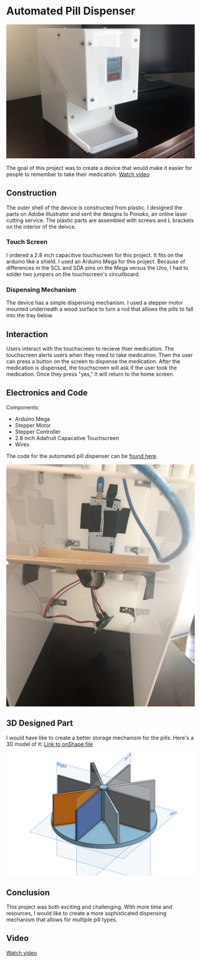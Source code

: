 # Automated Pill Dispenser
![Image of Pinball Machine](https://github.com/chasemorell/pill-dispenser/blob/master/BDB4E1B1-0CE5-42C6-918D-4770D2579AEC.png)

The goal of this project was to create a device that would make it easier for people to remember to take their medication. [Watch video](https://drive.google.com/file/d/1bFqZEF5VAqe_7O5_9LfIW5_Oe89VpvPF/view?usp=sharing)

## Construction 

The outer shell of the device is constructed from plastic. I designed the parts on Adobe Illustrator and sent the designs to Ponoko, an online laser cutting service. The plastic parts are assembled with screws and L brackets on the interior of the deivce. 

### Touch Screen

I ordered a 2.8 inch capacitive touchscreen for this project. It fits on the arduino like a shield. I used an Arduino Mega for this project. Because of differences in the SCL and SDA pins on the Mega versus the Uno, I had to solder two jumpers on the touchscreen's circuitboard. 

### Dispensing Mechanism

The device has a simple dispensing mechanism. I used a stepper motor mounted underneath a wood surface to turn a rod that allows the pills to fall into the tray below. 

## Interaction

Users interact with the touchscreen to recieve thier medication. The touchscreen alerts users when they need to take medication. Then the user can press a button on the screen to dispense the medication. After the medication is dispensed, the touchscreen will ask if the user took the medication. Once they press "yes," it will return to the home screen. 

## Electronics and Code 

Components:
- Arduino Mega
- Stepper Motor
- Stepper Controller
- 2.8 inch Adafruit Capacative Touchscreen
- Wires

The code for the automated pill dispenser can be [found here](https://github.com/chasemorell/pill-dispenser/blob/master/pillDispenser.ino).

![Image of Electronics of Machine](https://github.com/chasemorell/pill-dispenser/blob/master/insidepilldispenser.png)
## 3D Designed Part

I would have like to create a better storage mechanism for the pills. Here's a 3D model of it:
[Link to onShape file](https://cad.onshape.com/documents/4d53cef2c959949e67fda81e/w/4d736071720030c78e7785ca/e/d886c25de5ae0cb3e6f95560)

![Image of 3D Dispenser Part](https://github.com/chasemorell/pill-dispenser/blob/master/Screen%20Shot%202020-04-26%20at%205.46.25%20PM.png)

## Conclusion

This project was both exciting and challenging. With more time and resources, I would like to create a more sophisticated dispensing mechanism that allows for multiple pill types. 

## Video
[Watch video](https://drive.google.com/file/d/1bFqZEF5VAqe_7O5_9LfIW5_Oe89VpvPF/view?usp=sharing)



